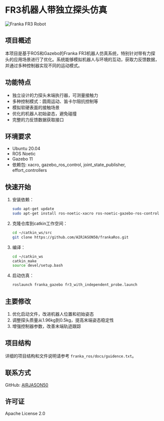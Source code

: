 # FR3机器人带独立探头仿真

![Franka FR3 Robot](https://franka.de/assets/images/content/franka-emika-fr3.jpg)

## 项目概述
本项目是基于ROS和Gazebo的Franka FR3机器人仿真系统，特别针对带有力探头的应用场景进行了优化。系统能够模拟机器人与环境的互动，获取力反馈数据，并通过多种控制器实现不同的运动模式。

## 功能特点
- 独立设计的力探头末端执行器，可测量接触力
- 多种控制模式：圆周运动、笛卡尔阻抗控制等
- 模拟软硬表面的接触场景
- 优化的机器人初始姿态，避免碰撞
- 完整的力反馈数据获取接口

## 环境要求
- Ubuntu 20.04
- ROS Noetic
- Gazebo 11
- 依赖包: xacro, gazebo_ros_control, joint_state_publisher, effort_controllers

## 快速开始
1. 安装依赖：
   ```bash
   sudo apt-get update
   sudo apt-get install ros-noetic-xacro ros-noetic-gazebo-ros-control ros-noetic-joint-state-publisher ros-noetic-effort-controllers
   ```

2. 克隆仓库到catkin工作空间：
   ```bash
   cd ~/catkin_ws/src
   git clone https://github.com/AIRJASON50/frankaRos.git
   ```

3. 编译：
   ```bash
   cd ~/catkin_ws
   catkin_make
   source devel/setup.bash
   ```

4. 启动仿真：
   ```bash
   roslaunch franka_gazebo fr3_with_independent_probe.launch
   ```

## 主要修改
1. 优化启动文件，改进机器人位置和初始姿态
2. 调整探头质量从1.96kg到0.5kg，提高末端姿态稳定性
3. 增强控制器参数，改善末端轨迹跟踪

## 项目结构
详细的项目结构和文件说明请参考 `franka_ros/docs/guidence.txt`。

## 联系方式
GitHub: [AIRJASON50](https://github.com/AIRJASON50)

## 许可证
Apache License 2.0 